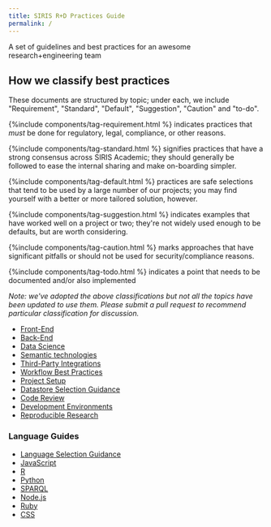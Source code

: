 ```yaml
---
title: SIRIS R+D Practices Guide
permalink: /
---
```

A set of guidelines and best practices for an awesome research+engineering team

## How we classify best practices

These documents are structured by topic; under each, we include "Requirement",
"Standard", "Default", "Suggestion", "Caution" and "to-do".

{%include components/tag-requirement.html %} indicates practices that *must* be done for
regulatory, legal, compliance, or other reasons.

{%include components/tag-standard.html %} signifies practices that have a strong consensus across SIRIS Academic; they
should generally be followed to ease the internal sharing and make on-boarding
simpler.

{%include components/tag-default.html %} practices are safe selections that tend to be used by a large number of our
projects; you may find yourself with a better or more tailored solution,
however.

{%include components/tag-suggestion.html %} indicates examples that have worked well on a project or two;
they're not widely used enough to be defaults, but are worth considering.

{%include components/tag-caution.html %} marks approaches that have significant pitfalls or should not be used for
security/compliance reasons.

{%include components/tag-todo.html %} indicates a point that needs to be documented and/or also implemented


_Note: we've adopted the above classifications but not all the topics have been
updated to use them. Please submit a pull request to recommend particular
classification for discussion._

* [Front-End]({{site.baseurl}}/frontend)
* [Back-End]({{site.baseurl}}/frontend)
* [Data Science]({{site.baseurl}}/data-science)
* [Semantic technologies]({{site.baseurl}}/semantic-technologies)
* [Third-Party Integrations]({{site.baseurl}}/integrations)
* [Workflow Best Practices]({{site.baseurl}}/workflow)
* [Project Setup]({{site.baseurl}}/project-setup)
* [Datastore Selection Guidance]({{site.baseurl}}/datastore-selection)
* [Code Review]({{site.baseurl}}/code-review)
* [Development Environments]({{site.baseurl}}/development-environments)
* [Reproducible Research]({{site.baseurl}}/reproducible-research)

### Language Guides

* [Language Selection Guidance]({{site.baseurl}}/language-selection)
* [JavaScript]({{site.baseurl}}/javascript)
* [R]({{site.baseurl}}/r)
* [Python]({{site.baseurl}}/python)
* [SPARQL]({{site.baseurl}}/sparql)
* [Node.js]({{site.baseurl}}/nodejs)
* [Ruby]({{site.baseurl}}/ruby)
* [CSS]({{site.baseurl}}/css)


